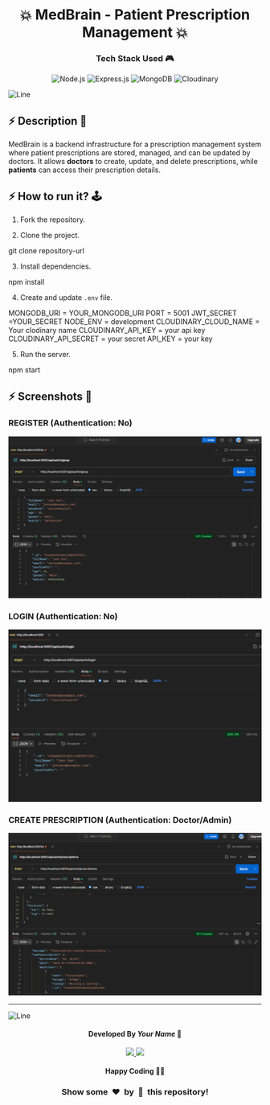 <h1 align='center'><b>💥 MedBrain - Patient Prescription Management 💥</b></h1>

<!-- -------------------------------------------------------------------------------------------------------------- -->

<h3 align='center'>Tech Stack Used 🎮</h3>
<!-- enlist all the technologies used to create this project from them (Remove comment using 'ctrl+z' or 'command+z') -->

<div align='center'>
  <img src="https://img.shields.io/badge/node.js-6DA55F?style=for-the-badge&logo=node.js&logoColor=white" alt="Node.js"/>
  <img src="https://img.shields.io/badge/express.js-%23404d59.svg?style=for-the-badge&logo=express&logoColor=%2361DAFB" alt="Express.js"/>
  <img src="https://img.shields.io/badge/MongoDB-%234ea94b.svg?style=for-the-badge&logo=mongodb&logoColor=white" alt="MongoDB"/>
  <img src="https://img.shields.io/badge/cloudinary-FF5722?style=for-the-badge&logo=cloudinary&logoColor=white" alt="Cloudinary"/>
</div>


![Line](https://github.com/Avdhesh-Varshney/WebMasterLog/assets/114330097/4b78510f-a941-45f8-a9d5-80ed0705e847)

<!-- -------------------------------------------------------------------------------------------------------------- -->

## :zap: Description 📃

MedBrain is a backend infrastructure for a prescription management system where patient prescriptions are stored, managed, and can be updated by doctors. It allows **doctors** to create, update, and delete prescriptions, while **patients** can access their prescription details.

<!-- -------------------------------------------------------------------------------------------------------------- -->

## :zap: How to run it? 🕹️

1. Fork the repository.

2. Clone the project.

git clone repository-url


3. Install dependencies.

npm install

4. Create and update `.env` file.

MONGODB_URI = YOUR_MONGODB_URI
PORT = 5001
JWT_SECRET =YOUR_SECRET
NODE_ENV = development
CLOUDINARY_CLOUD_NAME = Your clodinary name
CLOUDINARY_API_KEY = your api key
CLOUDINARY_API_SECRET = your secret
API_KEY = your key


5. Run the server.

npm start
## :zap: Screenshots 📸

### REGISTER (Authentication: No)
<img src="./images/Signup.png"/>

### LOGIN (Authentication: No)
<img src="./images/login.png"/>

### CREATE PRESCRIPTION (Authentication: Doctor/Admin)
<img src="./images/prescription.png"/>



---

![Line](https://github.com/Avdhesh-Varshney/WebMasterLog/assets/114330097/4b78510f-a941-45f8-a9d5-80ed0705e847)

<!-- -------------------------------------------------------------------------------------------------------------- -->

<h4 align='center'>Developed By <b><i>Your Name</i></b> 👩</h4>
<p align='center'>
  <a href='https://www.linkedin.com/in/your-linkedin-profile'>
    <img src='https://img.shields.io/badge/linkedin-%230077B5.svg?style=for-the-badge&logo=linkedin&logoColor=white' />
  </a>
  <a href='https://github.com/your-github-profile'>
    <img src='https://img.shields.io/badge/github-%23121011.svg?style=for-the-badge&logo=github&logoColor=white' />
  </a>
</p>

<h4 align='center'>Happy Coding 🧑‍💻</h4>

<h3 align="center">Show some &nbsp;❤️&nbsp; by &nbsp;🌟&nbsp; this repository!</h3>